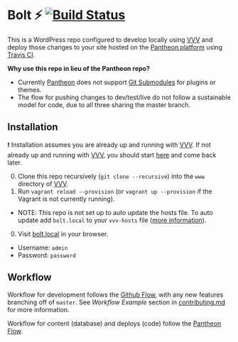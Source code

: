 # Bolt :zap: [![Build Status](https://travis-ci.org/kopepasah/bolt.svg?branch=master)](https://travis-ci.org/kopepasah/bolt)

This is a WordPress repo configured to develop locally using [VVV][1] and deploy those changes to your site hosted on the [Pantheon platform][3] using [Travis CI][8].

__Why use this repo in lieu of the Pantheon repo?__
* Currently [Pantheon][3] does not support [Git Submodules][4] for plugins or themes.
* The flow for pushing changes to dev/test/live do not follow a sustainable model for code, due to all three sharing the master branch.

## Installation

:exclamation: Installation assumes you are already up and running with [VVV][1]. If not already up and running with [VVV][1], you should start [here][2] and come back later.

0. Clone this repo recursively (`git clone --recursive`) into the `www` directory of [VVV][1].
0. Run `vagrant reload --provision` (or `vagrant up --provision` if the Vagrant is not currently running).
 * NOTE: This repo is not set up to auto update the hosts file. To auto update add `bolt.local` to your `vvv-hosts` file ([more information][7]).
0. Visit [bolt.local](http://bolt.local) in your browser.
 * Username: `admin`
 * Password: `password`

## Workflow

Workflow for development follows the [Github Flow][5], with any new features branching off of `master`. See _Workflow Example_ section in [contributing.md](contributing.md) for more information.

Workflow for content (database) and deploys (code) follow the [Pantheon Flow][6].

[1]: https://github.com/Varying-Vagrant-Vagrants/VVV
[2]: https://github.com/Varying-Vagrant-Vagrants/VVV#the-first-vagrant-up
[3]: https://www.getpantheon.com
[4]: https://git-scm.com/book/en/v2/Git-Tools-Submodules
[5]: https://guides.github.com/introduction/flow/
[6]: https://pantheon.io/docs/pantheon-workflow/
[7]: https://github.com/Varying-Vagrant-Vagrants/VVV/wiki/Auto-site-Setup#the-domains-for-your-site
[8]: http://travis-ci.org
